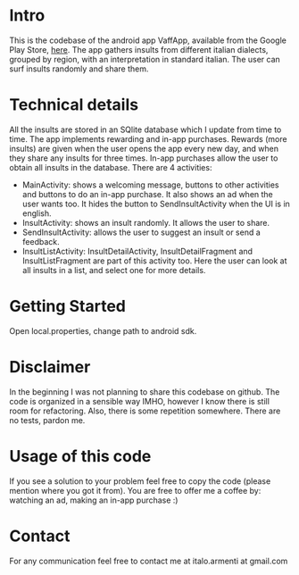 Intro
=======
This is the codebase of the android app VaffApp, available from the Google Play Store, [here](https://play.google.com/store/apps/details?id=italo.vaffapp.app).
The app gathers insults from different italian dialects, grouped by region, with an interpretation in standard italian. The user can surf insults randomly and share them.

# Technical details
All the insults are stored in an SQlite database which I update from time to time.
The app implements rewarding and in-app purchases. Rewards (more insults) are given when the user opens the app every new day, and when they share any insults for three times. In-app purchases allow the user to obtain all insults in the database.
There are 4 activities:
* MainActivity: shows a welcoming message, buttons to other activities and buttons to do an in-app purchase. It also shows an ad when the user wants too. It hides the button to SendInsultActivity when the UI is in english.
* InsultActivity: shows an insult randomly. It allows the user to share.
* SendInsultActivity: allows the user to suggest an insult or send a feedback.
* InsultListActivity: InsultDetailActivity, InsultDetailFragment and InsultListFragment are part of this activity too. Here the user can look at all insults in a list, and select one for more details.

# Getting Started
Open local.properties, change path to android sdk.

# Disclaimer
In the beginning I was not planning to share this codebase on github. The code is organized in a sensible way IMHO, however I know there is still room for refactoring. Also, there is some repetition somewhere.
There are no tests, pardon me.

# Usage of this code
If you see a solution to your problem feel free to copy the code (please mention where you got it from). You are free to offer me a coffee by: watching an ad, making an in-app purchase :)

# Contact
For any communication feel free to contact me at italo.armenti at gmail.com
